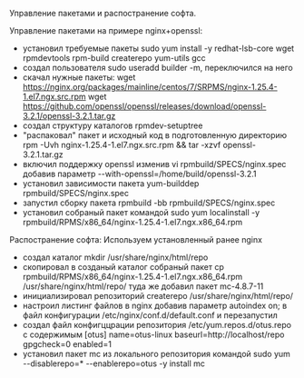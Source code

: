 Управление пакетами и распостранение софта.

Управление пакетами на примере nginx+openssl:
- установил требуемые пакеты sudo yum install -y redhat-lsb-core wget rpmdevtools rpm-build createrepo yum-utils gcc
- создал пользователя sudo useradd builder -m, переключился на него
- скачал нужные пакеты:
    wget https://nginx.org/packages/mainline/centos/7/SRPMS/nginx-1.25.4-1.el7.ngx.src.rpm
    wget https://github.com/openssl/openssl/releases/download/openssl-3.2.1/openssl-3.2.1.tar.gz
- создал структуру каталогов rpmdev-setuptree
- "распаковал" пакет и исходный код в подготовленную директорию rpm -Uvh nginx-1.25.4-1.el7.ngx.src.rpm && tar -xzvf openssl-3.2.1.tar.gz
- включил поддержку openssl изменив vi rpmbuild/SPECS/nginx.spec добавив параметр --with-openssl=/home/build/openssl-3.2.1
- установил зависимости пакета yum-builddep rpmbuild/SPECS/nginx.spec
- запустил сборку пакета rpmbuild -bb rpmbuild/SPECS/nginx.spec
- установил собраный пакет командой sudo yum localinstall -y rpmbuild/RPMS/x86_64/nginx-1.25.4-1.el7.ngx.x86_64.rpm 


Распостранение софта:
Используем установленный ранее nginx
- создал каталог mkdir /usr/share/nginx/html/repo
- скопировал в созданый каталог собраный пакет cp rpmbuild/RPMS/x86_64/nginx-1.25.4-1.el7.ngx.x86_64.rpm /usr/share/nginx/html/repo/
  туда же добавил пакет mc-4.8.7-11
- инициализировал репозиторий createrepo /usr/share/nginx/html/repo/
- настроил листинг файлов в nginx добавив параметр autoindex on; в файл конфигурации /etc/nginx/conf.d/default.conf и перезапустил
- создал файл конфигццрации репозитория /etc/yum.repos.d/otus.repo с содержимым
  [otus]
  name=otus-linux
  baseurl=http://localhost/repo
  gpgcheck=0
  enabled=1
- установил пакет mc из локального репозитория командой sudo yum --disablerepo=* --enablerepo=otus -y install mc 